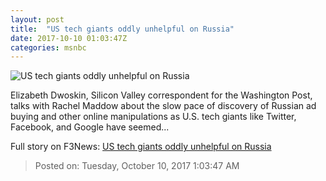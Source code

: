 ```yaml
---
layout: post
title:  "US tech giants oddly unhelpful on Russia"
date: 2017-10-10 01:03:47Z
categories: msnbc
---
```


![US tech giants oddly unhelpful on Russia](http://media1.s-nbcnews.com/j/MSNBC/Components/Video/201710/2017-10-10T01-22-41-966Z--1280x720.video_1067x600.jpg)

Elizabeth Dwoskin, Silicon Valley correspondent for the Washington Post, talks with Rachel Maddow about the slow pace of discovery of Russian ad buying and other online manipulations as U.S. tech giants like Twitter, Facebook, and Google have seemed...


Full story on F3News: [US tech giants oddly unhelpful on Russia](http://www.f3nws.com/n/hGMjXC)

> Posted on: Tuesday, October 10, 2017 1:03:47 AM
